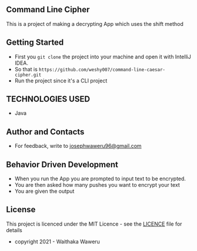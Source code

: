 ## Command Line Cipher
This is a project of making a decrypting App which uses the shift method

## Getting Started
- First you `git clone` the project into your machine and open it with IntelliJ IDEA.
- So that is `https://github.com/weshy007/command-line-caesar-cipher.git`
- Run the project since it's a CLI project

## TECHNOLOGIES USED
- Java

## Author and Contacts
- For feedback, write to josephwaweru96@gmail.com

## Behavior Driven Development
- When you run the App you are prompted to input text to be encrypted.
- You are then asked how many pushes you want to encrypt your text
- You are given the output

## License
This project is licenced under the MIT Licence - see the [LICENCE](https://github.com/weshy007/command-line-caesar-cipher/blob/master/LICENCE "Licence") file for details
- copyright 2021 - Waithaka Waweru